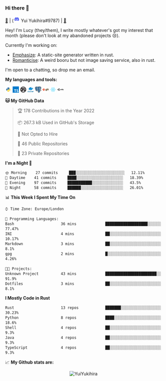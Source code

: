 ### Hi there 👋

[📧](mailto:lucy@dragnof.pro) | (<img height="20" src="https://raw.githubusercontent.com/github/explore/80688e429a7d4ef2fca1e82350fe8e3517d3494d/topics/discord/discord.png"> Yui Yukihira#9787) | [🔑](https://keyoxide.org/hkp/5b53fb285f862739d1b97a32e87ce5d7e995b976)


Hey! I'm Lucy (they/them), I write mostly whatever's got my interest that month (please don't look at my abandoned projects 😢).

Currently I'm working on:

- [Emphasize](https://github.com/makepress/emphasize): A static-site generator written in rust.
- [Romanticise](https://github.com/YuiYukihira/romanticise): A weird booru but not image saving service, also in rust.

I'm open to a chatting, so drop me an email.

**My languages and tools:**

<code><img height="20" src="https://raw.githubusercontent.com/github/explore/80688e429a7d4ef2fca1e82350fe8e3517d3494d/topics/python/python.png"></code>
<code><img height="20" src="https://raw.githubusercontent.com/github/explore/80688e429a7d4ef2fca1e82350fe8e3517d3494d/topics/typescript/typescript.png"></code>
<code><img height="20" src="https://raw.githubusercontent.com/github/explore/80688e429a7d4ef2fca1e82350fe8e3517d3494d/topics/rust/rust.png"></code>
<code><img height="20" src="https://raw.githubusercontent.com/github/explore/80688e429a7d4ef2fca1e82350fe8e3517d3494d/topics/docker/docker.png"></code>
<code><img height="20" src="https://raw.githubusercontent.com/github/explore/80688e429a7d4ef2fca1e82350fe8e3517d3494d/topics/postgresql/postgresql.png"></code>
<code><img height="20" src="https://raw.githubusercontent.com/github/explore/80688e429a7d4ef2fca1e82350fe8e3517d3494d/topics/git/git.png"></code>
<code><img height="20" src="https://raw.githubusercontent.com/github/explore/80688e429a7d4ef2fca1e82350fe8e3517d3494d/topics/react/react.png"></code>
<code><img height="20" src="https://raw.githubusercontent.com/github/explore/80688e429a7d4ef2fca1e82350fe8e3517d3494d/topics/unity/unity.png"></code>

<!--START_SECTION:waka-->
**🐱 My GitHub Data** 

> 🏆 178 Contributions in the Year 2022
 > 
> 📦 267.3 kB Used in GitHub's Storage 
 > 
> 🚫 Not Opted to Hire
 > 
> 📜 46 Public Repositories 
 > 
> 🔑 23 Private Repositories  
 > 
**I'm a Night 🦉** 

```text
🌞 Morning    27 commits     ███░░░░░░░░░░░░░░░░░░░░░░   12.11% 
🌆 Daytime    41 commits     ████░░░░░░░░░░░░░░░░░░░░░   18.39% 
🌃 Evening    97 commits     ███████████░░░░░░░░░░░░░░   43.5% 
🌙 Night      58 commits     ██████░░░░░░░░░░░░░░░░░░░   26.01%

```


📊 **This Week I Spent My Time On** 

```text
⌚︎ Time Zone: Europe/London

💬 Programming Languages: 
Bash                     36 mins             ███████████████████░░░░░░   77.47% 
INI                      4 mins              ██░░░░░░░░░░░░░░░░░░░░░░░   10.17% 
Markdown                 3 mins              ██░░░░░░░░░░░░░░░░░░░░░░░   8.1% 
gpg                      2 mins              █░░░░░░░░░░░░░░░░░░░░░░░░   4.26%

🐱‍💻 Projects: 
Unknown Project          43 mins             ███████████████████████░░   91.9% 
Dotfiles                 3 mins              ██░░░░░░░░░░░░░░░░░░░░░░░   8.1%

```

**I Mostly Code in Rust** 

```text
Rust                     13 repos            ███████░░░░░░░░░░░░░░░░░░   30.23% 
Python                   8 repos             ████░░░░░░░░░░░░░░░░░░░░░   18.6% 
Shell                    4 repos             ██░░░░░░░░░░░░░░░░░░░░░░░   9.3% 
Java                     4 repos             ██░░░░░░░░░░░░░░░░░░░░░░░   9.3% 
TypeScript               4 repos             ██░░░░░░░░░░░░░░░░░░░░░░░   9.3%

```



<!--END_SECTION:waka-->

📈 **My Github stats are:**

<p align="center">
    <img src="https://github-readme-stats.vercel.app/api?username=YuiYukihira&show_icons=true&theme=tokyonight&count_private=true" alt="YuiYukihira">
</p>
